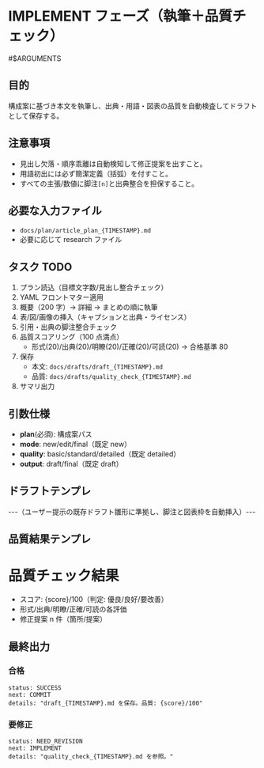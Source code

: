 # IMPLEMENT フェーズ（執筆＋品質チェック）

#$ARGUMENTS

## 目的

構成案に基づき本文を執筆し、出典・用語・図表の品質を自動検査してドラフトとして保存する。

## 注意事項

- 見出し欠落・順序乖離は自動検知して修正提案を出すこと。
- 用語初出には必ず簡潔定義（括弧）を付すこと。
- すべての主張/数値に脚注`[n]`と出典整合を担保すること。

## 必要な入力ファイル

- `docs/plan/article_plan_{TIMESTAMP}.md`
- 必要に応じて research ファイル

## タスク TODO

1. プラン読込（目標文字数/見出し整合チェック）
2. YAML フロントマター適用
3. 概要（200 字）→ 詳細 → まとめの順に執筆
4. 表/図/画像の挿入（キャプションと出典・ライセンス）
5. 引用・出典の脚注整合チェック
6. 品質スコアリング（100 点満点）
   - 形式(20)/出典(20)/明瞭(20)/正確(20)/可読(20) → 合格基準 80
7. 保存
   - 本文: `docs/drafts/draft_{TIMESTAMP}.md`
   - 品質: `docs/drafts/quality_check_{TIMESTAMP}.md`
8. サマリ出力

## 引数仕様

- **plan**(必須): 構成案パス
- **mode**: new/edit/final（既定 new）
- **quality**: basic/standard/detailed（既定 detailed）
- **output**: draft/final（既定 draft）

## ドラフトテンプレ

---（ユーザー提示の既存ドラフト雛形に準拠し、脚注と図表枠を自動挿入）---

## 品質結果テンプレ

# 品質チェック結果

- スコア: {score}/100（判定: 優良/良好/要改善）
- 形式/出典/明瞭/正確/可読の各評価
- 修正提案 n 件（箇所/提案）

## 最終出力

### 合格

```
status: SUCCESS
next: COMMIT
details: "draft_{TIMESTAMP}.md を保存。品質: {score}/100"
```

### 要修正

```
status: NEED_REVISION
next: IMPLEMENT
details: "quality_check_{TIMESTAMP}.md を参照。"
```
